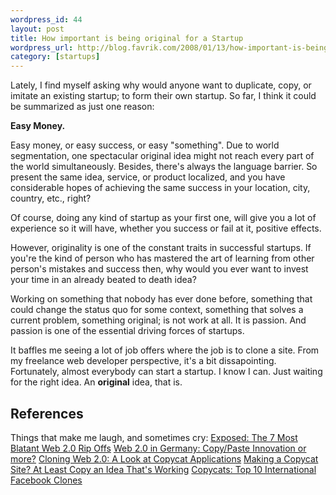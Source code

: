 ```yaml
--- 
wordpress_id: 44
layout: post
title: How important is being original for a Startup
wordpress_url: http://blog.favrik.com/2008/01/13/how-important-is-being-original-for-a-startup/
category: [startups]
---
```

Lately, I find myself asking why would anyone want to duplicate, copy, or imitate an existing startup; to form their own startup.  So far, I think it could be summarized as just one reason:

<strong>Easy Money.</strong>

Easy money,  or easy success, or easy "something". Due to world segmentation, one spectacular original idea might not reach every part of the world simultaneously.  Besides, there's always the language barrier. So present the same idea, service, or product localized, and you have considerable hopes of achieving the same success in your location, city, country, etc., right? 

<!--more-->

Of course, doing any kind of startup as your first one, will give you a lot of experience so it will have, whether you success or fail at it, positive effects. 

However, originality is one of the constant traits in successful startups. If you're the kind of person who has mastered the art of learning from other person's mistakes and success then, why would you ever want to invest your time in an already beated to death idea?

Working on something that nobody has ever done before, something that could change the status quo for some context, something that solves a current problem, something original; is not work at all. It is passion. And passion is one of the essential driving forces of startups.

It baffles me seeing a lot of job offers where the job is to clone a site.  From my freelance web developer perspective, it's a bit dissapointing.  Fortunately, almost everybody can start a startup.  I know I can.  Just waiting for the right idea. An <strong>original</strong> idea, that is.

<h2>References</h2>
Things that make me laugh, and sometimes cry:
<a href="http://mashable.com/2007/05/10/exposed-the-7-most-blatant-web-20-rip-offs/">Exposed: The 7 Most Blatant Web 2.0 Rip Offs</a>
<a href="http://www.techcrunch.com/2007/05/14/web-2-in-germany-copy-paste-innovation-or-more/">Web 2.0 in Germany: Copy/Paste Innovation or more?</a>
<a href="http://www.readwriteweb.com/archives/cloning_web_20.php">Cloning Web 2.0: A Look at Copycat Applications</a>
<a href="http://www.readwriteweb.com/archives/copycat_sites_blogforayear_pixelotto.php">Making a Copycat Site? At Least Copy an Idea That's Working</a>
<a href="http://mashable.com/2007/07/11/10-facebook-clones/">Copycats: Top 10 International Facebook Clones</a>
